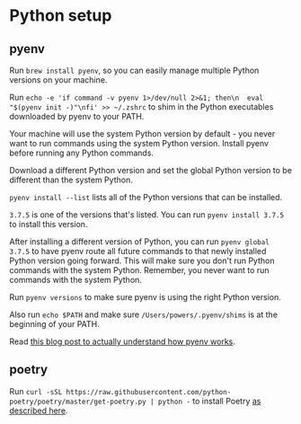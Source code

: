 # Python setup

## pyenv

Run `brew install pyenv`, so you can easily manage multiple Python versions on your machine.

Run `echo -e 'if command -v pyenv 1>/dev/null 2>&1; then\n  eval "$(pyenv init -)"\nfi' >> ~/.zshrc` to shim in the Python executables downloaded by pyenv to your PATH.

Your machine will use the system Python version by default - you never want to run commands using the system Python version.  Install pyenv before running any Python commands.

Download a different Python version and set the global Python version to be different than the system Python.

`pyenv install --list` lists all of the Python versions that can be installed.

`3.7.5` is one of the versions that's listed.  You can run `pyenv install 3.7.5` to install this version.

After installing a different version of Python, you can run `pyenv global 3.7.5` to have pyenv route all future commands to that newly installed Python version going forward.  This will make sure you don't run Python commands with the system Python.  Remember, you never want to run commands with the system Python.

Run `pyenv versions` to make sure pyenv is using the right Python version.

Also run `echo $PATH` and make sure `/Users/powers/.pyenv/shims` is at the beginning of your PATH.

Read [this blog post to actually understand how pyenv works](https://mungingdata.com/python/how-pyenv-works-shims/).

## poetry

Run `curl -sSL https://raw.githubusercontent.com/python-poetry/poetry/master/get-poetry.py | python -` to install Poetry [as described here](https://python-poetry.org/docs/#installation).
